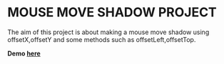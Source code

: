 # MOUSE MOVE SHADOW PROJECT

The aim of this project is about making a mouse move shadow using offsetX,offsetY and some methods such as offsetLeft,offsetTop.

**Demo [here](https://baydarn.github.io/JS-30/16%20Mouse%20Move%20Shadow/index-START.html)**
